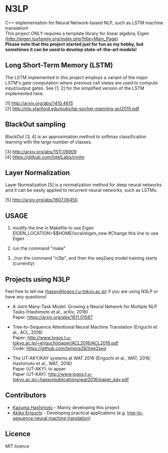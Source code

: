 # N3LP
C++ implementation for Neural Network-based NLP, such as LSTM machine translation!<br>
This project ONLY requires a template library for linear algebra, Eigen (http://eigen.tuxfamily.org/index.php?title=Main_Page)<br>
<b>Please note that this project started just for fun as my hobby, but sometimes it can be used to develop state-of-the-art models!</b>

## Long Short-Term Memory (LSTM)
The LSTM implemented in this project employs a variant of the major LSTM's gate computation where previous cell states are used to compute input/output gates.
See [1, 2] for the simplified version of the LSTM implemented here.

[1] http://arxiv.org/abs/1410.4615<br>
[2] http://nlp.stanford.edu/pubs/tai-socher-manning-acl2015.pdf

## BlackOut sampling
BlackOut [3, 4] is an approximation method to softmax classification learning with the large number of classes.

[3] http://arxiv.org/abs/1511.06909<br>
[4] https://github.com/IntelLabs/rnnlm

## Layer Normalization
Layer Normalization [5] is a normalization method for deep neural networks and it can be easily applied to recurrent neural networks, such as LSTMs.

[5] http://arxiv.org/abs/1607.06450

## USAGE ##
1) modify the line in Makefile to use Eigen<br>
EIGEN_LOCATION=$$HOME/local/eigen_new #Change this line to use Eigen

2) run the command "make"

3) ./run the command "n3lp", and then the seq2seq model training starts (currently)

## Projects using N3LP ##
Feel free to tell me (hassy@logos.t.u-tokyo.ac.jp) if you are using N3LP or have any questions!
* A Joint Many-Task Model: Growing a Neural Network for Multiple NLP Tasks (Hashimoto et al., arXiv, 2016)<br>
Paper: https://arxiv.org/abs/1611.01587<br>

* Tree-to-Sequence Attentional Neural Machine Translation (Eriguchi et al., ACL, 2016)<br>
Paper: http://www.logos.t.u-tokyo.ac.jp/~eriguchi/paper/ACL2016/ACL2016.pdf<br>
Code: https://github.com/tempra28/tree2seq

* The UT-AKY/KAY systems at WAT 2016 (Eriguchi et al., WAT, 2016; Hashimoto et al., WAT, 2016)<br>
Paper (UT-AKY): to apper<br>
Paper (UT-KAY): http://www.logos.t.u-tokyo.ac.jp/~hassy/publications/wat2016/paper_kay.pdf<br>

## Contributors ##
* <a href="http://www.logos.t.u-tokyo.ac.jp/~hassy/">Kazuma Hashimoto</a> - Mainly developing this project
* <a href="http://www.logos.t.u-tokyo.ac.jp/~eriguchi/">Akiko Eriguchi</a> - Developing practical applications (e.g. <a href="https://github.com/tempra28/tree2seq">tree-to-sequence neural machine translation</a>)

## Licence ##
MIT licence